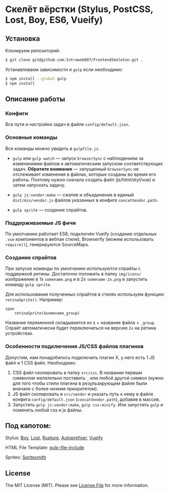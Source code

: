 # Скелёт вёрстки (Stylus, PostCSS, Lost, Boy, ES6, Vueify)

## Установка

Клонируем репозиторий:

```sh
$ git clone git@github.com:Intraweb007/FrontendSkeleton.git .
```

Устанавливаем зависимости и `gulp` если необходимо:

```sh
$ npm install --global gulp
$ npm install
```

## Описание работы

### Конфиги

Все пути и настройки задач в файле `config/default.json`.

### Основные команды

Все команды можно увидеть в `gulpfile.js`.

* `gulp` или `gulp watch` — запуск `browserSync` с наблюдением за изменениями файлов и автоматическим запуском соответствующих задач.
**Обратите внимание** — запущенный `browserSync` не отслеживает изменения в файлах, которые созданы во время его работы. Поэтому нужно сначала создать файл (js/html/styl/vue) и затем запускать задачу.

* `gulp js:vendor:make` — сжатие и объединение в единый `dist/min/vendor.js` файлов указанных в конфиге `concatVendor.path`.
* `gulp sprite` — создание спрайтов.

### Поддерживаемые JS фичи

По умолчанию работает ES6, подключён Vueify (создание отдельных `.vue` компонентов в вебпак стиле), Browserify (можем использовать `require()`), генерируются SourceMaps.

### Создание спрайтов

При запуске команды по умолчанию используются спрайты с поддержкой ретины. Достаточно положить в папку `img/icons/` изображение в 1x `somename.png` и в 2x `somename-2x.png` и запустить команду `gulp sprite`.

Для использования полученных спрайтов в стилях используем функцию `retinaSprite()`. Например:

```
span
    retinaSprite($somename_group)
```

Название переменной складывается из `$` + название файла + `_group`. Спрайт автоматически будет переключаться на версию `2x` на ретина устройствах.

### Особенности подключения JS/CSS файлов плагинов

Допустим, нам понадобилось подключить плагин X, у него есть 1 JS файл и 1 CSS файл. Необходимо:

1. CSS файл скопировать в папку `src/css`. В названии первым символом желательно поставить `_` или любой другой символ (нужно для того чтобы стили плагина в резульзирующем файле были вначале с более низким приоритетом).
2. JS файл скопировать в `src/vendor` и указать путь к нему в файле конфига `config/default.json` (`concatVendor.path`), добавив в массив.
3. Запустить `gulp js:vendor:make`, `gulp css:minify`. Или запустить `gulp` и поменять любой css и js файлы.

## Под капотом:

Stylus: [Boy](https://github.com/corysimmons/boy), [Lost](https://github.com/corysimmons/lost), [Rupture](https://github.com/jenius/rupture), [Autoprefixer](https://github.com/postcss/autoprefixer), [Vueify](https://github.com/vuejs/vueify)

HTML File Template: [gulp-file-include](https://github.com/coderhaoxin/gulp-file-include)

Sprites: [Spritesmith](https://github.com/twolfson/gulp.spritesmith)

## License

The MIT License (MIT). Please see [License File](LICENSE.md) for more information.